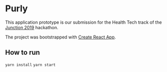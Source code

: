 # Purly

This application prototype is our submission for the Health Tech track of the [Junction 2019](https://2019.hackjunction.com/) hackathon.

The project was bootstrapped with [Create React App](https://github.com/facebook/create-react-app).

## How to run

`yarn install`
`yarn start`
